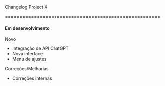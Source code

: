 Changelog Project X

======================================================

#### Em desenvolvimento
Novo
- Integração de API ChatGPT
- Nova interface
- Menu de ajustes

Correções/Melhorias
- Correções internas

